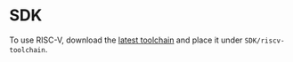 # SDK

To use RISC-V, download the [latest toolchain](https://github.com/raspberrypi/pico-sdk-tools/releases/tag/v2.0.0-5) and place it under `SDK/riscv-toolchain`.
